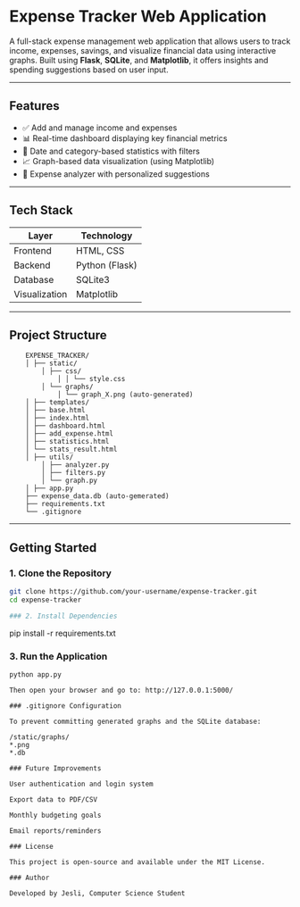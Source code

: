 # Expense Tracker Web Application

A full-stack expense management web application that allows users to track income, expenses, savings, and visualize financial data using interactive graphs. Built using **Flask**, **SQLite**, and **Matplotlib**, it offers insights and spending suggestions based on user input.

---

## Features

- ✅ Add and manage income and expenses
- 📊 Real-time dashboard displaying key financial metrics
- 📅 Date and category-based statistics with filters
- 📈 Graph-based data visualization (using Matplotlib)
- 🤖 Expense analyzer with personalized suggestions

---

## Tech Stack

| Layer         | Technology           |
|---------------|----------------------|
| Frontend      | HTML, CSS            |
| Backend       | Python (Flask)       |
| Database      | SQLite3              |
| Visualization | Matplotlib           |

---

## Project Structure
```
    EXPENSE_TRACKER/ 
    │ ├── static/ 
        │ ├── css/ 
            │ │ └── style.css 
        │ └── graphs/ 
            │ └── graph_X.png (auto-generated) 
    │ ├── templates/ 
    │ ├── base.html 
    │ ├── index.html 
    │ ├── dashboard.html 
    │ ├── add_expense.html 
    │ ├── statistics.html 
    │ └── stats_result.html 
    │ ├── utils/ 
        │ ├── analyzer.py 
        │ ├── filters.py 
        │ └── graph.py 
    │ ├── app.py 
    ├── expense_data.db (auto-gemerated)
    ├── requirements.txt 
    └── .gitignore
```

---

## Getting Started

### 1. Clone the Repository

```bash
git clone https://github.com/your-username/expense-tracker.git
cd expense-tracker

### 2. Install Dependencies

```
pip install -r requirements.txt

### 3. Run the Application
```
python app.py

Then open your browser and go to: http://127.0.0.1:5000/

### .gitignore Configuration

To prevent committing generated graphs and the SQLite database:

/static/graphs/
*.png
*.db

### Future Improvements

User authentication and login system

Export data to PDF/CSV

Monthly budgeting goals

Email reports/reminders

### License

This project is open-source and available under the MIT License.

### Author

Developed by Jesli, Computer Science Student